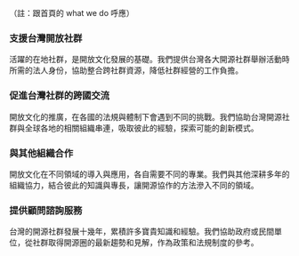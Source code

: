 （註：跟首頁的 what we do 呼應）

### 支援台灣開放社群

活躍的在地社群，是開放文化發展的基礎。我們提供台灣各大開源社群舉辦活動時所需的法人身份，協助整合跨社群資源，降低社群經營的工作負擔。

### 促進台灣社群的跨國交流

開放文化的推廣，在各國的法規與體制下會遇到不同的挑戰。我們協助台灣開源社群與全球各地的相關組織串連，吸取彼此的經驗，探索可能的創新模式。

### 與其他組織合作

開放文化在不同領域的導入與應用，各自需要不同的專業。我們與其他深耕多年的組織協力，結合彼此的知識與專長，讓開源協作的方法滲入不同的領域。

### 提供顧問諮詢服務

台灣的開源社群發展十幾年，累積許多寶貴知識和經驗。我們協助政府或民間單位，從社群取得開源圈的最新趨勢和見解，作為政策和法規制度的參考。
